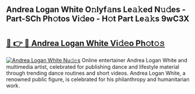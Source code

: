 ## Andrea Logan White O𝚗lyf𝚊ns Le𝚊𝚔ed N𝚞𝚍es - Part-SCh Ph𝚘tos Vi𝚍eo - H𝚘t Part Le𝚊𝚔s 9wC3X

# <h2><a href="http://hf0jbv.feru.top/?c=Andrea+Logan+White">🔗 👉 🔴 Andrea Logan White Vi𝚍𝚎o Ph𝚘t𝚘𝚜</a></h2>

[![Andrea Logan White Nu𝚍𝚎s](https://i.imgur.com/0TWrTi3.gif)](http://hf0jbv.feru.top/?c=Andrea+Logan+White)
Online entertainer Andrea Logan White and multimedia artist, celebrated for publishing dance and lifestyle material through trending dance routines and short videos. Andrea Logan White, a renowned public figure, is celebrated for his philanthropy and humanitarian work. 
